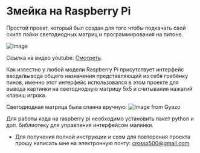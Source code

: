 # Змейка на Raspberry Pi
Простой проект, который был создан для того чтобы подкачать свой скилл пайки светодиодных матриц и программирования на питоне.

![Image](https://github.com/nanomikhail/rpi_snakegame/blob/master/prw.gif)

Ссылка на видео youtube: [Смотреть](https://www.youtube.com/watch?v=DM3NHibo6iU).

Как известно у любой модели Raspberry Pi присутствует интерфейс ввода/вывода общего назначения представляющий из себя гребёнку пинов, именно этот интерфейс использовался в этом проекте для вывода картинки на светодиодную матрицу 5х5 и считывания нажатий клавиш игрока.

Светодиодная матрица была спаяна вручную:
![Image from Gyazo](https://i.gyazo.com/14503b66ea9deda6e12f0cc0a4df6736.jpg)

Для работы кода на raspberry pi необходимо установить пакет python и доп. библиотеку для управления интерфейсом малинки.

- Для получения полной инструкции и схем для повторения проекта прошу написать мне на электронную почту: crossx500@gmail.com
